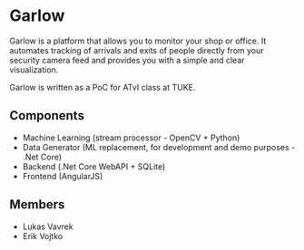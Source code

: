 # Garlow

Garlow is a platform that allows you to monitor your shop or office.
It automates tracking of arrivals and exits of people directly from your security camera feed
and provides you with a simple and clear visualization.

Garlow is written as a PoC for ATvI class at TUKE.

## Components

* Machine Learning (stream processor - OpenCV + Python)
* Data Generator (ML replacement, for development and demo purposes - .Net Core)
* Backend (.Net Core WebAPI + SQLite)
* Frontend (AngularJS)

## Members

* Lukas Vavrek
* Erik Vojtko

